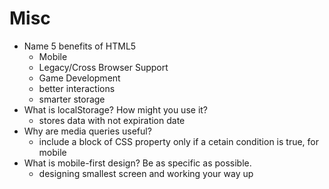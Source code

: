 # Misc 

- Name 5 benefits of HTML5
  - Mobile 
  - Legacy/Cross Browser Support 
  - Game Development 
  - better interactions 
  - smarter storage 
- What is localStorage? How might you use it?
  - stores data with not expiration date 
- Why are media queries useful?
  - include a block of CSS property only if a cetain condition is true, for mobile 
- What is mobile-first design? Be as specific as possible.
  - designing smallest screen and working your way up 